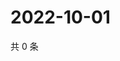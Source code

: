# 2022-10-01

共 0 条

<!-- BEGIN WEIBO -->
<!-- 最后更新时间 Sat Oct 01 2022 13:09:54 GMT+0800 (China Standard Time) -->

<!-- END WEIBO -->

